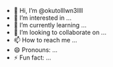 - 👋 Hi, I’m @okutolllwn3llll
- 👀 I’m interested in ...
- 🌱 I’m currently learning ...
- 💞️ I’m looking to collaborate on ...
- 📫 How to reach me ...
- 😄 Pronouns: ...
- ⚡ Fun fact: ...

<!---
okutolllwn3llll/okutolllwn3llll is a ✨ special ✨ repository because its `README.md` (this file) appears on your GitHub profile.
You can click the Preview link to take a look at your changes.
--->
